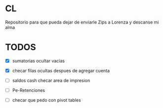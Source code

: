 # CL
Repositorio para que pueda dejar de enviarle Zips a Lorenza y descanse mi alma

# TODOS
- [x] sumatorias ocultar vacias

- [x] checar filas ocultas despues de agregar cuenta

- [ ] saldos cash checar area de impresion

- [ ] Pe-Retenciones

- [ ] checar que pedo con pivot tables
